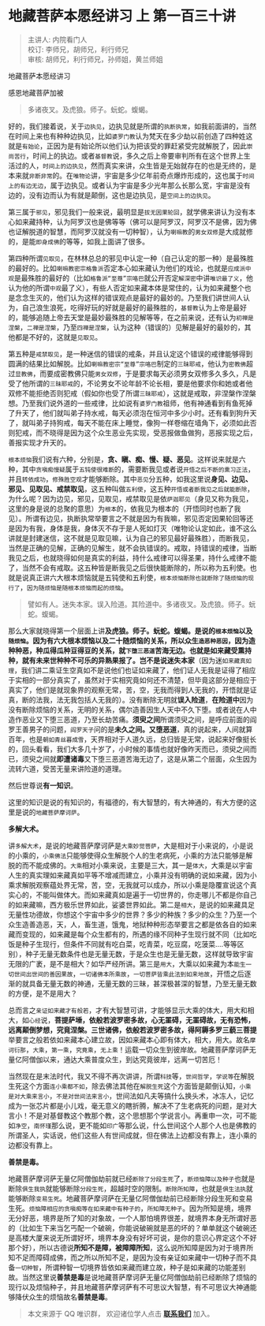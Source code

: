 # 地藏菩萨本愿经讲习 上 第一百三十讲

> 主讲人: 内院看门人 <br />
> 校订: 李师兄，胡师兄，利行师兄 <br />
> 审核: 胡师兄，利行师兄，孙师姐，黄兰师姐 <br />

地藏菩萨本愿经讲习

感恩地藏菩萨加被

> 多诸夜叉。及虎狼。师子。蚖蛇。蝮蝎。

好的，我们接着说，关于`边执见`，边执见就是所谓的`执断执常`，如我前面讲的，当然在时间上来也有种种边执见，比如`婆罗门教`认为梵天在多少劫以前创造了四种姓这就是`有始论`，正因为是有始论所以他们认为把该受的罪赶紧受完就解脱了，因此`崇尚苦行`，时间上的执边。或者`基督教`说，多久之后上帝要审判所有在这个世界上生活过的人，`时间上的边执见`，然而真实来讲，众生皆是无始就存在的也是无终的，是本来就`非断非常`的。在`唯物论`讲，宇宙是多少亿年前奇点爆炸形成的，这也属于`时间上的有边无边`，属于边执见。或者认为宇宙是多少光年那么长那么宽，宇宙是没有边的，没有边而认为有就是颠倒，这也是边执见，是`空间上的边执见`。

第三属于`邪见`，邪见我们一般来说，最明显是`拔无因果轮回`，就学佛来讲认为没有本心如来藏持种，认为阿罗汉也是佛等等（佛可以是阿罗汉，阿罗汉不是佛，因为佛也证解脱道的智慧，而阿罗汉就没有一切种智），认为`喇嘛教`的`男女双修`是大成就修的，是能`即身成佛`的等等，如我上面讲了很多。

第四种所谓`见取见`，在林林总总的邪见中认定一种（自己认定的那一种）是最殊胜的最好的。比如`喇嘛教密宗格鲁派`否定本心如来藏认为他们的戏论，也就是`应成派中观`是最殊胜的最好的（比如`格鲁派“至尊”宗咯巴`就公开否定`解深密`中讲`唯识最了义`，他认为他的所谓`中观`最了义），有些人否定如来藏本体是常住的，认为如来藏整个也是念念生灭的，他们认为这样的错误观点是最好的最妙的。乃至我们讲世间人认为，自己浪生浪死，吃得好玩的好就是最好的最殊胜的，`基督教`认为上帝是最好的，能够追随上帝去天堂是最妙最殊胜的见解等等，在之前来说，还有认为`初禅是涅槃`，`二禅是涅槃`，乃至`四禅是涅槃`，认为这种（错误的）见解是最好的最妙的，其他都是不好的，这就是`见取见`。

第五种是`戒禁取见`，是一种迷信的错误的戒条，并且认定这个错误的戒律能够得到圆满的结果比如解脱。比如`喇嘛教密宗“至尊”宗咯巴`制定的`三昧耶戒`，他认为`密教佛`超过`显教佛`，而要成密教佛只能`男女双修`，于是要求每天必须男女双修多久多久，凡是受了他所谓的`三昧耶戒`的，不论男女不论年龄不论长相，要是他要求你和她或者他双修不能拒绝否则犯戒（假如你也受了所谓`三昧耶戒`），这就是戒取，非涅槃作涅槃想。乃至我们说外道的一些戒律，比如说有`婆罗门教`祖师，他有神通看到有鱼死掉了升天了，他们就叫弟子持水戒，每天必须泡在恒河中多少小时。还有看到狗升天了，就叫弟子持狗戒，每天不能在床上睡觉，像狗一样卷缩在墙角下，必须如此否则犯戒，而不晓得是因为这个众生恶业先实现，受恶报做鱼做狗，恶报实现之后，善报实现才升天的。

`根本烦恼`我们说有六种，分别是，**贪、瞋、痴、慢、疑、恶见**。这样说来就是六种，其中`贪嗔痴慢疑`属于`五钝使很难断`的，需要断我见或者说`开悟之后不断的熏习正法`，并且`转依成功`，`修殊胜空观`才能够断除。其中`恶见`分五种，如我这里说**身见、边见、邪见、见取见、戒禁取见**，这五种叫做`五利使`，这五种`开悟或者断我见之后就能断除`，为什么呢？因为边见，邪见，见取见，戒禁取见是依`萨迦耶见`（身见又称为我见，这里的身是说的总聚的意思）为`根本`的，依我见为根本的（开悟同时也断了我见）。所谓有边见，执断执常举要言之不就是因为有我嘛，邪见否定因果轮回等还是因为有我，身体是我，身体灭不存于是人死如灯灭（唯物论认定如此，谁不这么讲就是封建迷信，这不就是见取见嘛，认为自己的邪见最好最殊胜），而断我见，当然是正确的见解，正确的见解生，就不会执错误的。戒取，持错误的戒律，当断我见之后，也就晓得如何是真实的利益，持什么戒律可以得圣果，持什么戒律不能了，当然不会有戒取。这五种皆是断我见之后很快能断除的，所以称为五利使。也就是说真正讲六大根本烦恼就是五钝使和五利使，`根本烦恼断除也就断除了随烦恼的现行了`，`因为随烦恼是随根本烦恼而起的烦恼`。

> 譬如有人。迷失本家。误入险道。其险道中。多诸夜叉。及虎狼。师子。蚖蛇。蝮蝎。

那么大家就晓得第一个层面上讲**及虎狼。师子。蚖蛇。蝮蝎。**是说的`根本烦恼`以及`随烦恼`。因为有六大根本烦恼以及二十随烦恼的关系，所以众生`造恶种恶因`，因为造种种恶，种瓜得瓜种豆得豆的关系，就`下堕三恶道`苦海无边。也就是如来藏受熏持种，就有未来世种种不可乐的异熟果报了。岂不是说**迷失本家**（因为迷`如来藏真如理`，我们讲二乘证生空真如不是说他们也证如来藏了，他们证人无我是证得了相应于实相的一部分真实了，虽然对于实相究竟如何还不清楚，但毕竟这部分是相应于真实了，他们是就现象界的观察无常，苦，空，无我而得到人无我的，开悟就是证真，断的法我，法无我包括人无我的）。没有断除无明就**误入险道**，**在险道中**因为没有断除烦恼的关系，无明的关系，偶尔造善因生人天中不久下堕。或者说在人中造作恶业又下堕三恶道，乃至长劫苦痛。**须臾之间**所谓须臾之间，是呼应前面的阎罗王善男子的问题，`阎罗天子`问的是**未久之间。又堕恶道**，真的说起来，人间就算百年，也是`朝如青丝暮成雪`，天界相对于人道久远，总归皆是无常，说起来好像挺长的，回头看看，我们大多几十岁了，小时候的事情也就好像昨天而已，须臾之间而已，须臾之间就**即遭诸毒**又下堕三恶道苦海无边了，这是从第二个层面，众生因为流转六道，受苦无量来讲险道的道理。

然后世尊说**有一知识**。

这里的知识是说的有知识的，有福德的，有大智慧的，有大神通的，有大方便的这里是说的`地藏菩萨摩诃萨`。

**多解大术。**

讲`多解大术`，是说的地藏菩萨摩诃萨是`大乘妙觉菩萨`，大是相对于小来说的，小是说的小乘的，`小乘佛法`只能够使得众生解脱个人的生老病死，小乘的方法只能够是解脱的而不能成佛的。`大乘`相对小乘来说，主要是三大，其一是`体大`，大乘是以宇宙人生的真实理如来藏真如平等不增减而建立，小乘并没有明确的说如来藏，因为小乘求解脱观察蕴处界无常，苦，空，无我就可以成办，所以小乘是隐覆宣说这个真实心的，不能叫做体大。而如来藏真如是遍于一切世界的，你走哪儿不都是你自己的如来藏嘛，西方极乐世界如此，娑婆世界如此。第二是`相大`，是说的如来藏具足无量性功德故，你想这个宇宙中多少的世界？多少的种族？多少的众生？乃至一个众生造善造恶，天，人，畜生道，饿鬼，地狱种种形态举要言之都是依各自的如来藏而变现的，如来藏是每个众生都有的，所遇的缘不同种子生现行就不同（比如吃饭是种子生现行，但条件不同就有吃白菜，吃青菜，吃豆腐，吃菠菜....等等区别），种子无量无数条件也是无量无数，于是众生也是无量无数，这样就导致宇宙无限的广袤，是不是相大？如华严经所讲。第三是`用大`，大乘以如来藏为本`能生一切世间出世间的善因果故`，`一切诸佛本所乘故`，`一切菩萨皆乘此法到如来地故`，开悟之后逐渐的就具备无量无数的神通，无量无数的三昧，甚深极甚深的智慧，乃至无量无数的方便，是不是用大？

总而言之`亲证如来藏才有般若`，才有大智慧可讲，才能够显示大乘的体大，用大和相大，如`心经`说，**菩提萨埵，依般若波罗密多故，心无罣碍，无罣碍故，无有恐怖， 远离颠倒梦想，究竟涅槃。三世诸佛，依般若波罗密多故，得阿耨多罗三藐三菩提**举要言之般若依如来藏本心建立故，因如来藏本心即有体大，相大，用大。故名`摩诃衍那`，`大乘`，`第一乘`，`究竟乘`，`无上乘`！运载一切众生到彼岸故。地藏菩萨摩诃萨无量亿阿僧伽以来，通达大乘普度众生，到达究竟彼岸，远离一切苦厄！

当然现在是末法时代，我又不得不再次讲讲，所谓`科技`等，`世间哲学`，`学说等`在解脱生死这个方面`连小乘都不如`，除去佛法其他在`解脱生死`这个方面皆是颠倒认知，`小乘是对大乘来言小`，`不是对世间法来言小`，世间法如凡夫等搞什么换头术，冰冻人，记忆成为一张芯片都是小儿戏，毫无意义的瞎折腾，解决不了生老病死的问题，是对大言小！不是对基督教这个教那个教，这个思想那个学说言小。再重申一次，可不能如`净空`，`南怀瑾`那么说，更不能如`印广`等那么说，什么世间这个人那个人也是佛教的所谓圣人，实话说，他们这些人有世间成就，但在佛法上边都没有靠上，连小乘的边都没有靠上。

**善禁是毒。**

地藏菩萨摩诃萨无量亿阿僧伽劫前就已经`断除了分段生死`了，`断烦恼障以及种子`也就是断除`俱生我执`就能够断除`分段生死`，超越时空的限制。`断除所知障`，也就是`俱生法执`就能够断除`变易生死`。地藏菩萨摩诃萨在无量亿阿僧伽劫前已经断除分段生死和变易生死。`烦恼障相应的贪嗔痴等在如来藏中有种子的`，`所知障无种子`。因为所知是境，境界无分好恶，境界是所了知的对象故，一个人那怕境界很差，就境界本身无所谓好恶的（比如生下来当乞丐配一个破碗，你能说破碗就是恶的坏的？单单就这个破碗还是高楼大厦来说无所谓好坏，境界本身没有好坏可说，是你的意识心界定这个不好那个好），所以古德说**所知不是障，被障障所知**，这么说所知障是因为对于境界所知不足而障碍成佛，而之所以所知不足，是因为没有亲证如来藏中一切种子而不具备`一切种智`，所谓种智一切境界皆依如来藏而建立故，种子是如来藏的功能差别故。当然这里说**善禁是毒**是说地藏菩萨摩诃萨无量亿阿僧伽劫前已经断除了烦恼的现行以及烦恼种子，并且地藏菩萨摩诃萨有不可思议大智慧，有不可思议大神通能够降伏众生的烦恼故名**善禁是毒**。

> 本文来源于 QQ 唯识群， 欢迎诸位学人点击 **[联系我们](https://mp.weixin.qq.com/s/lZCfWjmLjgNR165Tx4_bCQ)** 加入。
